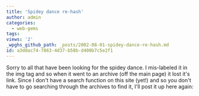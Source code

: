 ```yaml
---
title: 'Spidey dance re-hash'
author: admin
categories:
  - web-gems
tags: 
views: '2'
_wpghs_github_path: _posts/2002-08-01-spidey-dance-re-hash.md
id: a3d8ac74-7863-4d37-b58b-d400b7c5e2f1
---
```

<p>Sorry to all that have been looking for the spidey dance. I mis-labeled it in the img tag and so when it went to an archive (off the main page) it lost it's link. Since I don't have a search function on this site (yet!) and so you don't have to go searching through the archives to find it, I'll post it up here again:</p>
